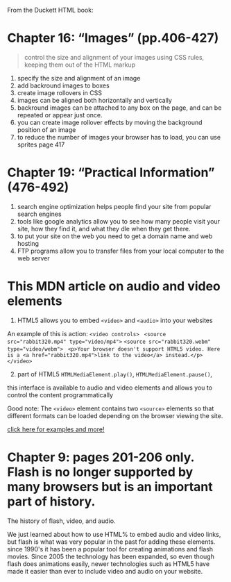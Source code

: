 From the Duckett HTML book:

# Chapter 16: “Images” (pp.406-427)

> control the size and alignment of your images using CSS rules, keeping them out of the HTML markup
1. specify the size and alignment of an image
2. add backround images to boxes
3. create image rollovers in CSS
4. images can be aligned both horizontally and vertically
5. backround images can be attached to any box on the page, and can be repeated or appear just once.
6. you can create image rollover effects by moving the background position of an image
7. to reduce the number of images your browser has to load, you can use sprites page 417

# Chapter 19: “Practical Information” (476-492)

1. search engine optimization helps people find your site from popular search engines
2. tools like google analytics allow you to see how many people visit your site, how they find it, and what they dle when they get there. 
3. to put your site on the web you need to get a domain name and web hosting
4. FTP programs allow you to transfer files from your local computer to the web server

# This MDN article on audio and video elements

1. HTML5 allows you to embed `<video>` and `<audio>` into your websites

An example of this is action:
`<video controls>`
 ` <source src="rabbit320.mp4" type="video/mp4">`
  `<source src="rabbit320.webm" type="video/webm">`
 ` <p>Your browser doesn't support HTML5 video. Here is a <a href="rabbit320.mp4">link to the video</a> instead.</p>`
`</video>`

2. part of HTML5 
`HTMLMediaElement.play()`, `HTMLMediaElement.pause()`,

this interface is available to audio and video elements and allows you to control the content programmatically

Good note: The `<video>` element contains two `<source>` elements so that different formats can be loaded depending on the browser viewing the site.

[click here for examples and more!](https://developer.mozilla.org/en-US/docs/Learn/JavaScript/Client-side_web_APIs/Video_and_audio_APIs)

# Chapter 9: pages 201-206 only. Flash is no longer supported by many browsers but is an important part of history.

The history of flash, video, and audio.

We just learned about how to use HTML% to embed audio and video links, but flash is what was very popular in the past for adding these elements. since 1990's it has been a popular tool for creating animations and flash movies. 
Since 2005 the technology has been expanded, so even though flash does animations easily, newer technologies such as HTML5 have made it easier than ever to include video and audio on your website.